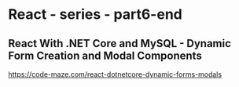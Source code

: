 # React - series - part6-end
## React With .NET Core and MySQL - Dynamic Form Creation and Modal Components
https://code-maze.com/react-dotnetcore-dynamic-forms-modals
